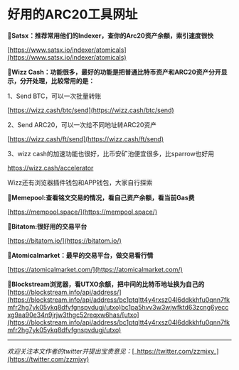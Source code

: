 # 好用的ARC20工具网址

:tada:**Satsx：推荐常用他们的Indexer，查你的Arc20资产余额，索引速度很快**

[https://www.satsx.io/indexer/atomicals](https://www.satsx.io/indexer/atomicals)



:tada:**Wizz Cash：功能很多，最好的功能是把普通比特币资产和ARC20资产分开显示，分开处理，比较常用的是：**

1、Send BTC，可以一次批量转账

[https://wizz.cash/btc/send](https://wizz.cash/btc/send)

2、Send ARC20，可以一次给不同地址转ARC20资产

[https://wizz.cash/ft/send](https://wizz.cash/ft/send)

3、wizz cash的加速功能也很好，比币安矿池便宜很多，比sparrow也好用&#x20;

[https://wizz.cash/accelerator ](https://wizz.cash/accelerator)

Wizz还有浏览器插件钱包和APP钱包，大家自行探索



:tada:**Memepool:查看铭文交易的情况，看自己资产余额，看当前Gas费**

[https://mempool.space/](https://mempool.space/)



:tada:**Bitatom:很好用的交易平台**

[https://bitatom.io/](https://bitatom.io/)



:tada:**Atomicalmarket：最早的交易平台，做交易看行情**

[https://atomicalmarket.com/](https://atomicalmarket.com/)



:tada:**Blockstream浏览器，看UTXO余额，把中间的比特币地址换为自己的**[https://blockstream.info/api/address/](https://blockstream.info/api/address/bc1ptqltt4y4rxsz04l6ddkkhfu0qnn7fkmfr2hg7yk05ykq8dfvfgnspvdugj/utxo)bc1pa5hvv3w3wjwfktd63zcng6yeccxg9aa90e34n9jrjw3thgc52reqxw6has/[utxo](https://blockstream.info/api/address/bc1ptqltt4y4rxsz04l6ddkkhfu0qnn7fkmfr2hg7yk05ykq8dfvfgnspvdugj/utxo)

***

_欢迎关注本文作者的twitter并提出宝贵意见：_[_https://twitter.com/zzmjxy_](https://twitter.com/zzmjxy)
